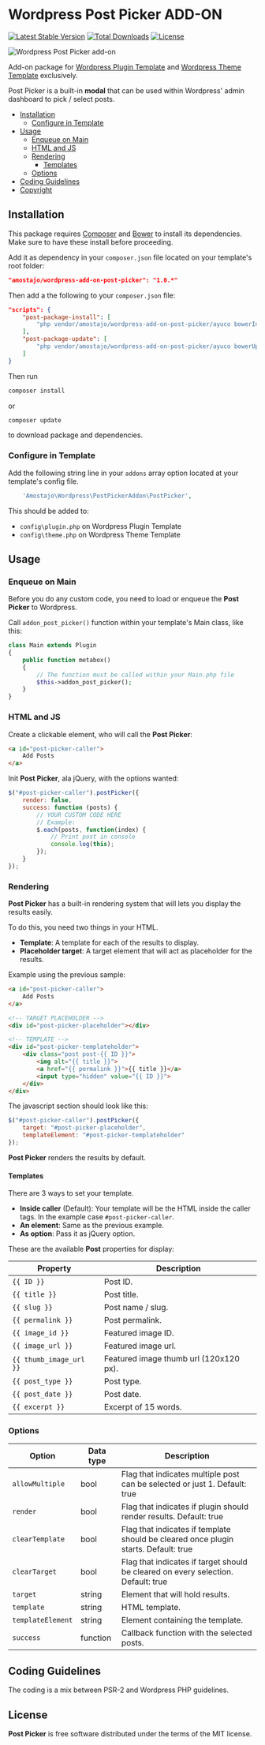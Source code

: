 # Wordpress Post Picker ADD-ON

[![Latest Stable Version](https://poser.pugx.org/amostajo/wordpress-add-on-post-picker/v/stable)](https://packagist.org/packages/amostajo/wordpress-add-on-post-picker)
[![Total Downloads](https://poser.pugx.org/amostajo/wordpress-add-on-post-picker/downloads)](https://packagist.org/packages/amostajo/wordpress-add-on-post-picker)
[![License](https://poser.pugx.org/amostajo/wordpress-add-on-post-picker/license)](https://packagist.org/packages/amostajo/wordpress-add-on-post-picker)

![Wordpress Post Picker add-on](http://s9.postimg.org/4tofc2ikv/wordpress_post_picker_addon.jpg)

Add-on package for [Wordpress Plugin Template](https://github.com/amostajo/wordpress-plugin) and [Wordpress Theme Template](https://github.com/amostajo/wordpress-theme) exclusively.

Post Picker is a built-in **modal** that can be used within Wordpress' admin dashboard to pick / select posts.

- [Installation](#installation)
    - [Configure in Template](#configure-in-template)
- [Usage](#usage)
    - [Enqueue on Main](#enqueue-on-main)
    - [HTML and JS](#html-and-js)
    - [Rendering](#rendering)
        - [Templates](#templates)
    - [Options](#options)
- [Coding Guidelines](#coding-guidelines)
- [Copyright](#copyright)

## Installation

This package requires [Composer](https://getcomposer.org/) and [Bower](http://bower.io/) to install its dependencies. Make sure to have these install before proceeding.

Add it as dependency in your `composer.json` file located on your template's root folder:

```json
"amostajo/wordpress-add-on-post-picker": "1.0.*"
```

Then add a the following to your `composer.json` file:

```json
"scripts": {
    "post-package-install": [
        "php vendor/amostajo/wordpress-add-on-post-picker/ayuco bowerInstall"
    ],
    "post-package-update": [
        "php vendor/amostajo/wordpress-add-on-post-picker/ayuco bowerUpdate"
    ]
}
```

Then run

```bash
composer install
```

or

```bash
composer update
```

to download package and dependencies.

### Configure in Template

Add the following string line in your `addons` array option located at your template's config file.

```php
    'Amostajo\Wordpress\PostPickerAddon\PostPicker',
```

This should be added to:
* `config\plugin.php` on Wordpress Plugin Template
* `config\theme.php` on Wordpress Theme Template

## Usage

### Enqueue on Main

Before you do any custom code, you need to load or enqueue the **Post Picker** to Wordpress.

Call `addon_post_picker()` function within your template's Main class, like this:

```php
class Main extends Plugin
{
    public function metabox()
    {
        // The function must be called within your Main.php file
        $this->addon_post_picker();
    }
}
```

### HTML and JS

Create a clickable element, who will call the **Post Picker**:

```html
<a id="post-picker-caller">
    Add Posts
</a>
```

Init **Post Picker**, ala jQuery, with the options wanted:

```javascript
$("#post-picker-caller").postPicker({
    render: false,
    success: function (posts) {
        // YOUR CUSTOM CODE HERE
        // Example:
        $.each(posts, function(index) {
            // Print post in console
            console.log(this);
        });
    } 
});
```

### Rendering

**Post Picker** has a built-in rendering system that will lets you display the results easily.

To do this, you need two things in your HTML.
* **Template**: A template for each of the results to display.
* **Placeholder target**: A target element that will act as placeholder for the results.

Example using the previous sample:

```html
<a id="post-picker-caller">
    Add Posts
</a>

<!-- TARGET PLACEHOLDER -->
<div id="post-picker-placeholder"></div>

<!-- TEMPLATE -->
<div id="post-picker-templateholder">
    <div class="post post-{{ ID }}">
        <img alt="{{ title }}">
        <a href="{{ permalink }}">{{ title }}</a>
        <input type="hidden" value="{{ ID }}">
    </div>
</div>
```

The javascript section should look like this:

```javascript
$("#post-picker-caller").postPicker({
    target: "#post-picker-placeholder",
    templateElement: "#post-picker-templateholder"
});
```

**Post Picker** renders the results by default.

#### Templates

There are 3 ways to set your template.

* **Inside caller** (Default): Your template will be the HTML inside the caller tags. In the example case `#post-picker-caller`.
* **An element**: Same as the previous example.
* **As option**: Pass it as jQuery option.

These are the available **Post** properties for display:

| Property                | Description                            |
| ----------------------- | -------------------------------------- |
| `{{ ID }}`              | Post ID.                               |
| `{{ title }}`           | Post title.                            |
| `{{ slug }}`            | Post name / slug.                      |
| `{{ permalink }}`       | Post permalink.                        |
| `{{ image_id }}`        | Featured image ID.                     |
| `{{ image_url }}`       | Featured image url.                    |
| `{{ thumb_image_url }}` | Featured image thumb url (120x120 px). |
| `{{ post_type }}`       | Post type.                             |
| `{{ post_date }}`       | Post date.                             |
| `{{ excerpt }}`         | Excerpt of 15 words.                   |

### Options

| Option            | Data type | Description                                                                         |
| ----------------- | --------- | ----------------------------------------------------------------------------------- |
| `allowMultiple`   | bool      | Flag that indicates multiple post can be selected or just 1. Default: true          |
| `render`          | bool      | Flag that indicates if plugin should render results. Default: true                  |
| `clearTemplate`   | bool      | Flag that indicates if template should be cleared once plugin starts. Default: true |
| `clearTarget`     | bool      | Flag that indicates if target should be cleared on every selection. Default: true   |
| `target`          | string    | Element that will hold results.                                                     |
| `template`        | string    | HTML template.                                                                      |
| `templateElement` | string    | Element containing the template.                                                    |
| `success`         | function  | Callback function with the selected posts.                                          |

## Coding Guidelines

The coding is a mix between PSR-2 and Wordpress PHP guidelines.

## License

**Post Picker** is free software distributed under the terms of the MIT license.
